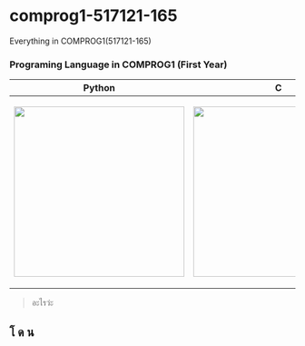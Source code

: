 # comprog1-517121-165
Everything in COMPROG1(517121-165)

### Programing Language in COMPROG1 (First Year)

<table>
    <thead>
        <th align="center">Python</th>
        <th align="center">C</th>
    </thead>
    <tbody>
        <td>
            <p align="center">
                <img src="https://media.tenor.com/8K-11cIclxkAAAAj/unt-unt-yellow-emoji.gif" height=300 />
            </p>
        </td>
        <td>
            <p align="center">
                <img src="https://media.tenor.com/f752Wkttd_IAAAAj/xd.gif" height=300 />
            </p>
        </td>
    </tbody>
</table>

> อะไรว่ะ
## โ ด น
